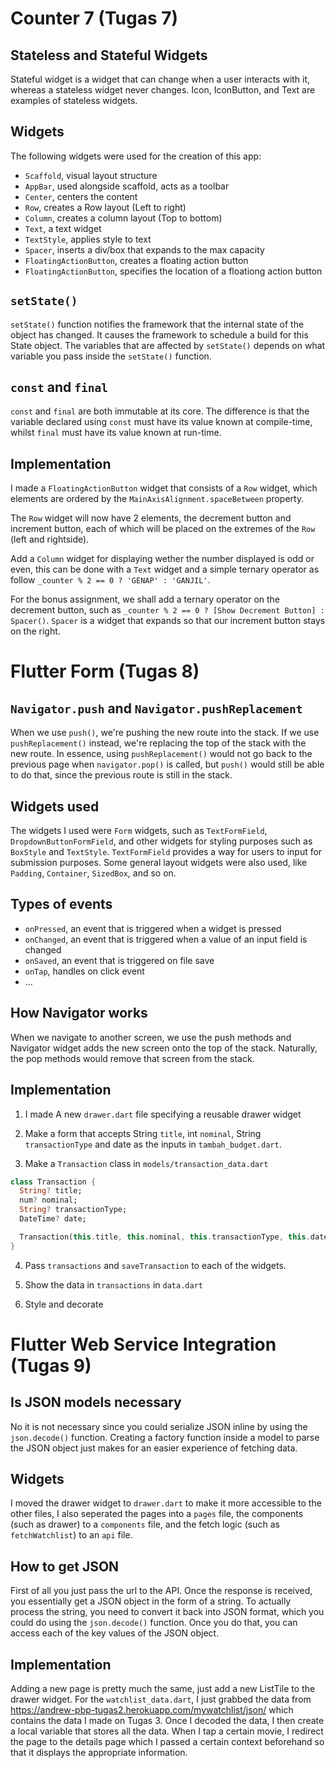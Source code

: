 # Counter 7 (Tugas 7)

## Stateless and Stateful Widgets
Stateful widget is a widget that can change when a user interacts with it, whereas a stateless widget never changes. Icon, IconButton, and Text are examples of stateless widgets.

## Widgets
The following widgets were used for the creation of this app:
- `Scaffold`, visual layout structure
- `AppBar`, used alongside scaffold, acts as a toolbar
- `Center`, centers the content
- `Row`, creates a Row layout (Left to right)
- `Column`, creates a column layout (Top to bottom)
- `Text`, a text widget
- `TextStyle`, applies style to text
- `Spacer`, inserts a div/box that expands to the max capacity
- `FloatingActionButton`, creates a floating action button
- `FloatingActionButton`, specifies the location of a floationg action button

## `setState()`
`setState()` function notifies the framework that the internal state of the object has changed. It causes the framework to schedule a build for this State object. The variables that are affected by `setState()` depends on what variable you pass inside the `setState()` function.

## `const` and `final`
`const` and `final` are both immutable at its core. The difference is that the variable declared using `const` must have its value known at compile-time, whilst `final` must have its value known at run-time.

## Implementation
I made a `FloatingActionButton` widget that consists of a `Row` widget, which elements are ordered by the `MainAxisAlignment.spaceBetween` property.

The `Row` widget will now have 2 elements, the decrement button and increment button, each of which will be placed on the extremes of the `Row` (left and rightside).

Add a `Column` widget for displaying wether the number displayed is odd or even, this can be done with a `Text` widget and a simple ternary operator as follow `_counter % 2 == 0 ? 'GENAP' : 'GANJIL'`.

For the bonus assignment, we shall add a ternary operator on the decrement button, such as `_counter % 2 == 0 ? [Show Decrement Button] : Spacer()`. `Spacer` is a widget that expands so that our increment button stays on the right.

# Flutter Form (Tugas 8)

## `Navigator.push` and `Navigator.pushReplacement`

When we use `push()`, we're pushing the new route into the stack. If we use `pushReplacement()` instead, we're replacing the top of the stack with the new route. In essence, using `pushReplacement()` would not go back to the previous page when `navigator.pop()` is called, but `push()` would still be able to do that, since the previous route is still in the stack.

## Widgets used

The widgets I used were `Form` widgets, such as `TextFormField`, `DropdownButtonFormField`, and other widgets for styling purposes such as `BoxStyle` and `TextStyle`. `TextFormField` provides a way for users to input for submission purposes. Some general layout widgets were also used, like `Padding`, `Container`, `SizedBox`, and so on.

## Types of events
- `onPressed`, an event that is triggered when a widget is pressed
- `onChanged`, an event that is triggered when a value of an input field is changed
- `onSaved`, an event that is triggered on file save
- `onTap`, handles on click event
- ...

## How Navigator works

When we navigate to another screen, we use the push methods and Navigator widget adds the new screen onto the top of the stack. Naturally, the pop methods would remove that screen from the stack.

## Implementation

1. I made A new `drawer.dart` file specifying a reusable drawer widget

2. Make a form that accepts String `title`, int `nominal`, String `transactionType` and date as the inputs in `tambah_budget.dart`.

3. Make a `Transaction` class in `models/transaction_data.dart`

```dart
class Transaction {
  String? title;
  num? nominal;
  String? transactionType;
  DateTime? date;

  Transaction(this.title, this.nominal, this.transactionType, this.date);
}
```

4. Pass `transactions` and `saveTransaction` to each of the widgets.

5. Show the data in `transactions` in `data.dart`

6. Style and decorate

# Flutter Web Service Integration (Tugas 9)

## Is JSON models necessary
No it is not necessary since you could serialize JSON inline by using the `json.decode()` function. Creating a factory function inside a model to parse the JSON object just makes for an easier experience of fetching data.

## Widgets
I moved the drawer widget to `drawer.dart` to make it more accessible to the other files, I also seperated the pages into a `pages` file, the components (such as drawer) to a `components` file, and the fetch logic (such as `fetchWatchlist`) to an `api` file.

## How to get JSON
First of all you just pass the url to the API. Once the response is received, you essentially get a JSON object in the form of a string. To actually process the string, you need to convert it back into JSON format, which you could do using the `json.decode()` function. Once you do that, you can access each of the key values of the JSON object.

## Implementation
Adding a new page is pretty much the same, just add a new ListTile to the drawer widget.
For the `watchlist_data.dart`, I just grabbed the data from https://andrew-pbp-tugas2.herokuapp.com/mywatchlist/json/ which contains the data I made on Tugas 3. Once I decoded the data, I then create a local variable that stores all the data. When I tap a certain movie, I redirect the page to the details page which I passed a certain context beforehand so that it displays the appropriate information.